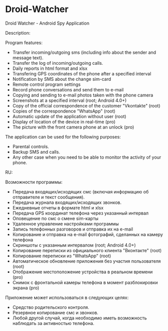 Droid-Watcher
=============

Droid Watcher - Android Spy Application

Description: 

Program features:
- Transfer incoming/outgoing sms (including info about the sender and message text).
- Transfer the log of incoming/outgoing calls.
- Daily reports in html format and xlsx
- Transfering GPS coordinates of the phone after a specified interval
- Notification by SMS about the change sim-card
- Remote control program settings
- Record phone conversations and send them to e-mail
- Copying and sending to e-mail photos taken with the phone camera
- Screenshots at a specified interval (root; Android 4.0+)
- Copy of the official correspondence of the customer "Vkontakte" (root)
- Copies of the correspondence "WhatsApp" (root)
- Automatic update of the application without user (root)
- Display of location of the device in real-time (pro)
- The picture with the front camera phone at an unlock (pro)

The application can be used for the following purposes:
- Parental controls.
- Backup SMS and calls.
- Any other case when you need to be able to monitor the activity of your phone.

RU:

Возможности программы:
- Передача входящих/исходящих смс (включая информацию об отправителе и текст сообщения).
- Передача журнала входящих/исходящих звонков.
- Ежедневные отчеты в формате html и xlsx
- Передача GPS координат телефона через указанный интервал
- Оповещение по смс о смене sim-карты
- Удаленное управление настройками программы
- Запись телефонных разговоров и отправка их на e-mail
- Копирование и отправка на e-mail фотографий, сделанных на камеру телефона
- Скриншоты с указанным интервалом (root; Android 4.0+)
- Копирование переписки из официального клиента "Вконтакте" (root)
- Копирование переписки из "WhatsApp" (root)
- Автоматическое обновление приложения без участия пользователя (root)
- Отображение местоположение устройства в реальном времени (pro)
- Снимок с фронтальной камеры телефона в момент разблокировки экрана (pro)

Приложение может использоваться в следующих целях:
- Средство родительского контроля.
- Резервное копирование смс и звонков.
- Любой другой случай, когда необходимо иметь возможность наблюдать за активностью телефона.
